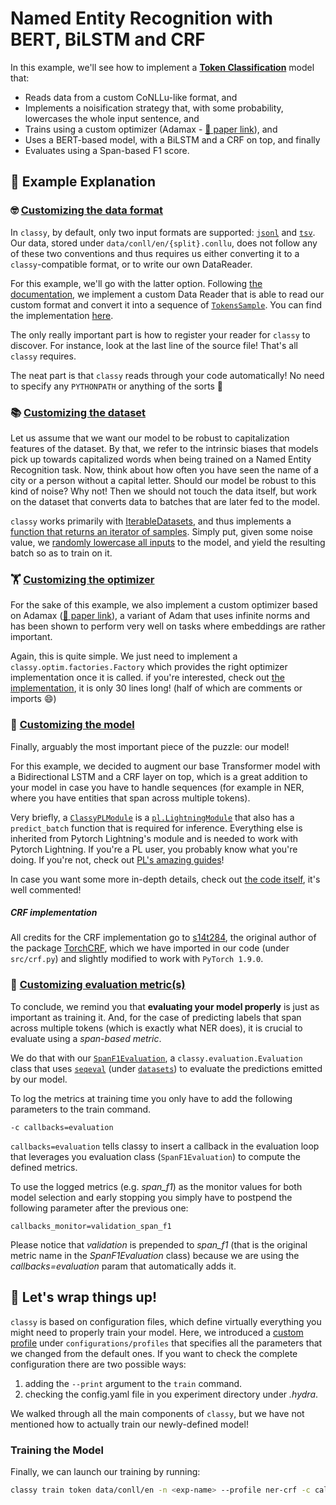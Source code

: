 # Named Entity Recognition with BERT, BiLSTM and CRF

In this example, we'll see how to implement a [**Token Classification**](https://sunglasses-ai.github.io/classy/docs/reference-manual/tasks-and-formats/#token-classification) model that:
- Reads data from a custom CoNLLu-like format, and
- Implements a noisification strategy that, with some probability, lowercases the whole input sentence, and
- Trains using a custom optimizer (Adamax - [:scroll: paper link](https://arxiv.org/abs/1412.6980)), and
- Uses a BERT-based model, with a BiLSTM and a CRF on top, and finally
- Evaluates using a Span-based F1 score.


## 📖 Example Explanation

### 🤓 [Customizing the data format](https://sunglasses-ai.github.io/classy/docs/getting-started/customizing-things/custom-data-format/)

In `classy`, by default, only two input formats are supported: [`jsonl`](https://sunglasses-ai.github.io/classy/docs/getting-started/no-code/input_formats/#jsonl) and [`tsv`](https://sunglasses-ai.github.io/classy/docs/getting-started/no-code/input_formats/#tsv). Our data, stored under `data/conll/en/{split}.conllu`, does not follow any of these two conventions and thus requires us either converting it to a `classy`-compatible format, or to write our own DataReader.

For this example, we'll go with the latter option. Following [the documentation](https://sunglasses-ai.github.io/classy/docs/getting-started/customizing-things/custom-data-format/), we implement a custom Data Reader that is able to read our custom format and convert it into a sequence of [`TokensSample`](). You can find the implementation [here](src/conllu_data_driver.py).

The only really important part is how to register your reader for `classy` to discover. For instance, look at the last line of the source file! That's all `classy` requires.

The neat part is that `classy` reads through your code automatically! No need to specify any `PYTHONPATH` or anything of the sorts :rocket:


### 📚 [Customizing the dataset](https://sunglasses-ai.github.io/classy/docs/getting-started/customizing-things/custom-dataset/)

Let us assume that we want our model to be robust to capitalization features of the dataset. By that, we refer to the intrinsic biases that models pick up towards capitalized words when being trained on a Named Entity Recognition task. Now, think about how often you have seen the name of a city or a person without a capital letter. Should our model be robust to this kind of noise? Why not! Then we should not touch the data itself, but work on the dataset that converts data to batches that are later fed to the model.

`classy` works primarily with [IterableDatasets](https://pytorch.org/docs/stable/data.html#iterable-style-datasets), and thus implements a [function that returns an iterator of samples](src/noisy_ner_dataset.py#L104). Simply put, given some noise value, we [randomly lowercase all inputs](src/noisy_ner_dataset.py#L101) to the model, and yield the resulting batch so as to train on it.


### 🏋 [Customizing the optimizer](https://sunglasses-ai.github.io/classy/docs/advanced/custom-optimizer/)

For the sake of this example, we also implement a custom optimizer based on Adamax ([:scroll: paper link](https://arxiv.org/abs/1412.6980)), a variant of Adam that uses infinite norms and has been shown to perform very well on tasks where embeddings are rather important.

Again, this is quite simple. We just need to implement a `classy.optim.factories.Factory` which provides the right optimizer implementation once it is called. if you're interested, check out [the implementation](src/optim_adamax.py), it is only 30 lines long! (half of which are comments or imports :smile:)


### 🤖 [Customizing the model](https://sunglasses-ai.github.io/classy/docs/getting-started/overriding-code/custom-model/)

Finally, arguably the most important piece of the puzzle: our model!

For this example, we decided to augment our base Transformer model with a Bidirectional LSTM and a CRF layer on top, which is a great addition to your model in case you have to handle sequences (for example in NER, where you have entities that span across multiple tokens).

Very briefly, a [`ClassyPLModule`]() is a [`pl.LightningModule`](https://pytorch-lightning.readthedocs.io/en/latest/common/lightning_module.html) that also has a `predict_batch` function that is required for inference. Everything else is inherited from Pytorch Lightning's module and is needed to work with Pytorch Lightning. If you're a PL user, you probably know what you're doing. If you're not, check out [PL's amazing guides](https://pytorch-lightning.readthedocs.io/en/latest/starter/new-project.html)!

In case you want some more in-depth details, check out [the code itself](src/model.py), it's well commented! 

##### CRF implementation

All credits for the CRF implementation go to [s14t284](https://github.com/s14t284), the original author of the package [TorchCRF](https://github.com/s14t284/TorchCRF/), which we have imported in our code (under `src/crf.py`) and slightly modified to work with `PyTorch 1.9.0`.


### 💯 [Customizing evaluation metric(s)](https://sunglasses-ai.github.io/classy/docs/advanced/custom-evaluation-metric/)

To conclude, we remind you that **evaluating your model properly** is just as important as training it. 
And, for the case of predicting labels that span across multiple tokens (which is exactly what NER does), it is crucial to evaluate using a *span-based metric*. 

We do that with our [`SpanF1Evaluation`](src/span_f1_evaluation.py), a `classy.evaluation.Evaluation` class that uses [`seqeval`](https://github.com/chakki-works/seqeval) (under [`datasets`](https://github.com/huggingface/datasets)) to evaluate the predictions emitted by our model.

To log the metrics at training time you only have to add the following parameters to the train command.

```
-c callbacks=evaluation
```

`callbacks=evaluation` tells classy to insert a callback in the evaluation loop that leverages you evaluation class (`SpanF1Evaluation`) to compute the defined metrics. 

To use the logged metrics (e.g. _span_f1_) as the monitor values for both  model selection and early stopping you simply have to postpend the following parameter after the previous one:
```
callbacks_monitor=validation_span_f1
```
Please notice that _validation_ is prepended to _span_f1_ (that is the original metric name in the _SpanF1Evaluation_ class) because we are using the _callbacks=evaluation_ param that automatically adds it.

## 🎁 Let's wrap things up!

`classy` is based on configuration files, which define virtually everything you might need to properly train your model. Here, we introduced a [custom profile](https://sunglasses-ai.github.io/classy/docs/reference-manual/structured-configs/overall-structure/) under `configurations/profiles` that specifies all the parameters that we changed from the default ones. If you want to check the complete configuration there are two possible ways: 
1. adding the `--print` argument to the `train` command.
2. checking the config.yaml file in you experiment directory under _.hydra_.

We walked through all the main components of `classy`, but we have not mentioned how to actually train our newly-defined model!

### Training the Model

Finally, we can launch our training by running: 
```bash
classy train token data/conll/en -n <exp-name> --profile ner-crf -c callbacks=evaluation callbacks_monitor=validation_span_f1
```
